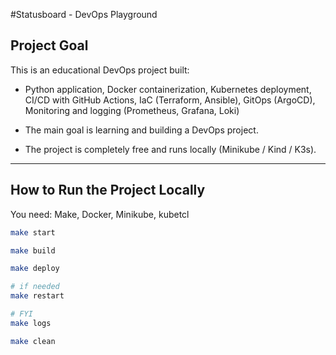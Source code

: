 #Statusboard - DevOps Playground

## Project Goal
This is an educational DevOps project built:
- Python application, Docker containerization, Kubernetes deployment, CI/CD with GitHub Actions, IaC (Terraform, Ansible), GitOps (ArgoCD), Monitoring and logging (Prometheus, Grafana, Loki)

- The main goal is learning and building a DevOps project.
- The project is completely free and runs locally (Minikube / Kind / K3s).
---

## How to Run the Project Locally
You need:
Make, Docker, Minikube, kubetcl

```bash
make start

make build

make deploy

# if needed
make restart

# FYI
make logs

make clean
```
